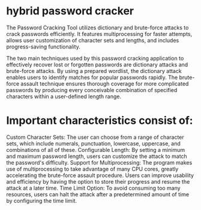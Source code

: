 # hybrid password cracker
The Password Cracking Tool utilizes dictionary and brute-force attacks to crack passwords efficiently. It features multiprocessing for faster attempts, allows user customization of character sets and lengths, and includes progress-saving functionality.

The two main techniques used by this password cracking application to effectively recover lost or forgotten passwords are dictionary attacks and brute-force attacks. By using a prepared wordlist, the dictionary attack enables users to identify matches for popular passwords rapidly. The brute-force assault technique ensures thorough coverage for more complicated passwords by producing every conceivable combination of specified characters within a user-defined length range.

# Important characteristics consist of:
Custom Character Sets: The user can choose from a range of character sets, which include numerals, punctuation, lowercase, uppercase, and combinations of all of these.
Configurable Length: By setting a minimum and maximum password length, users can customize the attack to match the password's difficulty.
Support for Multiprocessing: The program makes use of multiprocessing to take advantage of many CPU cores, greatly accelerating the brute-force assault procedure.
Users can improve usability and efficiency by having the option to store their progress and resume the attack at a later time.
Time Limit Option: To avoid consuming too many resources, users can halt the attack after a predetermined amount of time by configuring the time limit.

